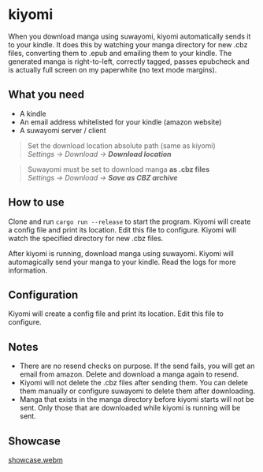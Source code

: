# kiyomi

When you download manga using suwayomi, kiyomi automatically sends it to your kindle. It does this by watching your manga directory for new .cbz files, converting them to .epub and emailing them to your kindle. The generated manga is right-to-left, correctly tagged, passes epubcheck and is actually full screen on my paperwhite (no text mode margins).

## What you need
- A kindle
- An email address whitelisted for your kindle (amazon website)
- A suwayomi server / client

> Set the download location absolute path (same as kiyomi)  
> *Settings -> Download -> **Download location***

> Suwayomi must be set to download manga **as .cbz files**  
> *Settings -> Download -> **Save as CBZ archive***

## How to use
Clone and run `cargo run --release` to start the program. Kiyomi will create a config file and print its location. Edit this file to configure. Kiyomi will watch the specified directory for new .cbz files.

After kiyomi is running, download manga using suwayomi. Kiyomi will automagically send your manga to your kindle. Read the logs for more information.

## Configuration
Kiyomi will create a config file and print its location. Edit this file to configure.

## Notes
- There are no resend checks on purpose. If the send fails, you will get an email from amazon. Delete and download a manga again to resend.
- Kiyomi will not delete the .cbz files after sending them. You can delete them manually or configure suwayomi to delete them after downloading.
- Manga that exists in the manga directory before kiyomi starts will not be sent. Only those that are downloaded while kiyomi is running will be sent.

## Showcase
[showcase.webm](https://github.com/user-attachments/assets/cf52818d-f6e3-490d-925d-6b2fb9afa4e8)
